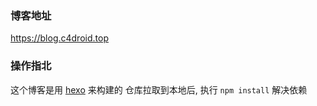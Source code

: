 ### 博客地址
https://blog.c4droid.top

### 操作指北
这个博客是用 [hexo](https://hexo.io) 来构建的
仓库拉取到本地后, 执行 `npm install` 解决依赖
